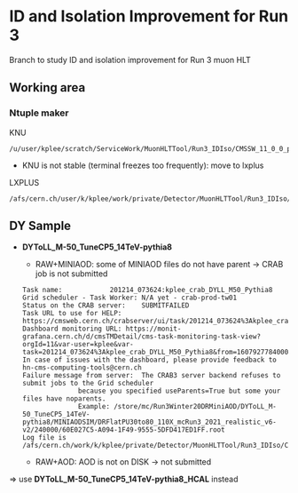 # ID and Isolation Improvement for Run 3

Branch to study ID and isolation improvement for Run 3 muon HLT



## Working area

### Ntuple maker

KNU

```
/u/user/kplee/scratch/ServiceWork/MuonHLTTool/Run3_IDIso/CMSSW_11_0_0_patch1/src/MuonHLTTool
```

* KNU is not stable (terminal freezes too frequently): move to lxplus



LXPLUS

```
/afs/cern.ch/user/k/kplee/work/private/Detector/MuonHLTTool/Run3_IDIso/CMSSW_11_0_0_patch1/src/MuonHLTTool
```



## DY Sample

* **DYToLL_M-50_TuneCP5_14TeV-pythia8**

  * RAW+MINIAOD: some of MINIAOD files do not have parent -> CRAB job is not submitted

  ```
  Task name:			201214_073624:kplee_crab_DYLL_M50_Pythia8
  Grid scheduler - Task Worker:	N/A yet - crab-prod-tw01
  Status on the CRAB server:	SUBMITFAILED
  Task URL to use for HELP:	https://cmsweb.cern.ch/crabserver/ui/task/201214_073624%3Akplee_crab_DYLL_M50_Pythia8
  Dashboard monitoring URL:	https://monit-grafana.cern.ch/d/cmsTMDetail/cms-task-monitoring-task-view?orgId=11&var-user=kplee&var-task=201214_073624%3Akplee_crab_DYLL_M50_Pythia8&from=1607927784000&to=now
  In case of issues with the dashboard, please provide feedback to hn-cms-computing-tools@cern.ch
  Failure message from server:	The CRAB3 server backend refuses to submit jobs to the Grid scheduler
  				because you specified useParents=True but some your files have noparents.
  				Example: /store/mc/Run3Winter20DRMiniAOD/DYToLL_M-50_TuneCP5_14TeV-pythia8/MINIAODSIM/DRFlatPU30to80_110X_mcRun3_2021_realistic_v6-v2/240000/60E027C5-A094-1F49-9555-5DFD417ED1FF.root
  Log file is /afs/cern.ch/work/k/kplee/private/Detector/MuonHLTTool/Run3_IDIso/CMSSW_11_0_0_patch1/src/MuonHLTTool/MuonHLTNtupler/test/ntupleMaker_IDIso/RerunHLT_RAWMINIAOD/CRABDir/crab_DYLL_M50_Pythia8/crab.log
  
  ```

  * RAW+AOD: AOD is not on DISK -> not submitted

=> use **DYToLL_M-50_TuneCP5_14TeV-pythia8_HCAL** instead

